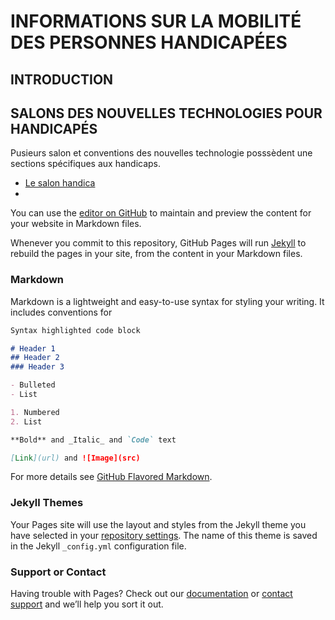# INFORMATIONS SUR LA MOBILITÉ DES PERSONNES HANDICAPÉES

## INTRODUCTION

## SALONS DES NOUVELLES TECHNOLOGIES POUR HANDICAPÉS
Pusieurs salon et conventions des nouvelles technologie posssèdent une sections spécifiques aux handicaps.
- [Le salon handica](http://www.handica.com/handica_lyon/lyon/fr/265-handica_lyon.html)
-

















You can use the [editor on GitHub](https://github.com/Griffin333/Dossier-documentaire/edit/master/index.md) to maintain and preview the content for your website in Markdown files.

Whenever you commit to this repository, GitHub Pages will run [Jekyll](https://jekyllrb.com/) to rebuild the pages in your site, from the content in your Markdown files.

### Markdown

Markdown is a lightweight and easy-to-use syntax for styling your writing. It includes conventions for

```markdown
Syntax highlighted code block

# Header 1
## Header 2
### Header 3

- Bulleted
- List

1. Numbered
2. List

**Bold** and _Italic_ and `Code` text

[Link](url) and ![Image](src)
```

For more details see [GitHub Flavored Markdown](https://guides.github.com/features/mastering-markdown/).

### Jekyll Themes

Your Pages site will use the layout and styles from the Jekyll theme you have selected in your [repository settings](https://github.com/Griffin333/Dossier-documentaire/settings). The name of this theme is saved in the Jekyll `_config.yml` configuration file.

### Support or Contact

Having trouble with Pages? Check out our [documentation](https://help.github.com/categories/github-pages-basics/) or [contact support](https://github.com/contact) and we’ll help you sort it out.
